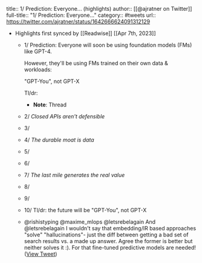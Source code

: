title:: 1/ Prediction: Everyone... (highlights)
author:: [[@ajratner on Twitter]]
full-title:: "1/ Prediction: Everyone..."
category:: #tweets
url:: https://twitter.com/ajratner/status/1642666624091312129

- Highlights first synced by [[Readwise]] [[Apr 7th, 2023]]
	- 1/ Prediction: Everyone will soon be using foundation models (FMs) like GPT-4.
	  
	  However, they'll be using FMs trained on their own data & workloads:
	  
	  "GPT-You", not GPT-X
	  
	  Tl/dr:
		- **Note**: Thread
	- 2/ *Closed APIs aren't defensible*
	- 3/
	- 4/ *The durable moat is data*
	- 5/
	- 6/
	- 7/ *The last mile generates the real value*
	- 8/
	- 9/
	- 10/ Tl/dr: the future will be "GPT-You", not GPT-X
	- @rishistyping @maxime_mlops @letsrebelagain And @letsrebelagain I wouldn't say that embedding/IR based approaches "solve" "hallucinations"- just the diff between getting a bad set of search results vs. a made up answer. Agree the former is better but neither solves it :). For that fine-tuned predictive models are needed! ([View Tweet](https://twitter.com/ajratner/status/1643984816906575872))
